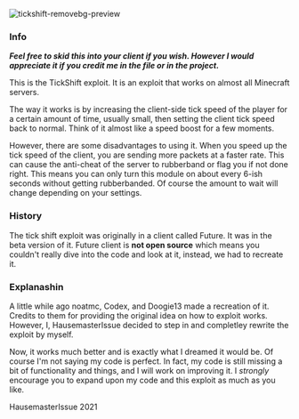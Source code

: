 ![tickshift-removebg-preview](https://user-images.githubusercontent.com/90464553/139759998-34a1631b-c219-44a7-a765-0d742931ac11.png)

### Info

 **_Feel free to skid this into your client if you wish. However I would appreciate it if you credit me in the file or in the project._**

This is the TickShift exploit. It is an exploit that works on almost all Minecraft servers.

The way it works is by increasing the client-side tick speed of the player for a certain amount of time, usually small, then setting the client tick speed back to normal. Think of it almost like a speed boost for a few moments.

However, there are some disadvantages to using it. When you speed up the tick speed of the client, you are sending more packets at a faster rate. This can cause the anti-cheat of the server to rubberband or flag you if not done right. This means you can only turn this module on about every 6-ish seconds without getting rubberbanded. Of course the amount to wait will change depending on your settings.

### History

The tick shift exploit was originally in a client called Future. It was in the beta version of it. Future client is **not open source** which means you couldn't really dive into the code and look at it, instead, we had to recreate it.

### Explanashin

A little while ago noatmc, Codex, and Doogie13 made a recreation of it. Credits to them for providing the original idea on how to exploit works. However, I, HausemasterIssue decided to step in and completley rewrite the exploit by myself.

Now, it works much better and is exactly what I dreamed it would be. Of course I'm not saying my code is perfect. In fact, my code is still missing a bit of functionality and things, and I will work on improving it. I _strongly_ encourage you to expand upon my code and this exploit as much as you like.

HausemasterIssue 2021



